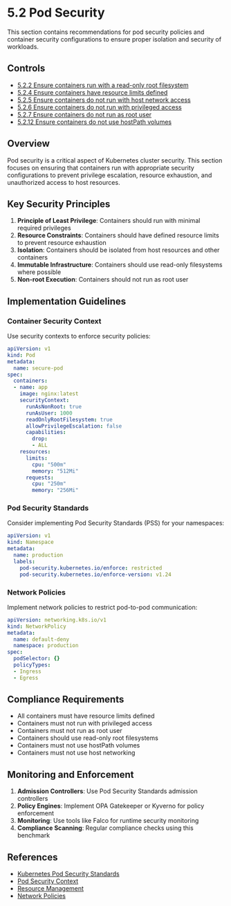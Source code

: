 # 5.2 Pod Security

This section contains recommendations for pod security policies and container security configurations to ensure proper isolation and security of workloads.

## Controls

- [5.2.2 Ensure containers run with a read-only root filesystem](./cis_v170_5_2_2.md)
- [5.2.4 Ensure containers have resource limits defined](./cis_v170_5_2_4.md)
- [5.2.5 Ensure containers do not run with host network access](./cis_v170_5_2_5.md)
- [5.2.6 Ensure containers do not run with privileged access](./cis_v170_5_2_6.md)
- [5.2.7 Ensure containers do not run as root user](./cis_v170_5_2_7.md)
- [5.2.12 Ensure containers do not use hostPath volumes](./cis_v170_5_2_12.md)

## Overview

Pod security is a critical aspect of Kubernetes cluster security. This section focuses on ensuring that containers run with appropriate security configurations to prevent privilege escalation, resource exhaustion, and unauthorized access to host resources.

## Key Security Principles

1. **Principle of Least Privilege**: Containers should run with minimal required privileges
2. **Resource Constraints**: Containers should have defined resource limits to prevent resource exhaustion
3. **Isolation**: Containers should be isolated from host resources and other containers
4. **Immutable Infrastructure**: Containers should use read-only filesystems where possible
5. **Non-root Execution**: Containers should not run as root user

## Implementation Guidelines

### Container Security Context

Use security contexts to enforce security policies:

```yaml
apiVersion: v1
kind: Pod
metadata:
  name: secure-pod
spec:
  containers:
  - name: app
    image: nginx:latest
    securityContext:
      runAsNonRoot: true
      runAsUser: 1000
      readOnlyRootFilesystem: true
      allowPrivilegeEscalation: false
      capabilities:
        drop:
        - ALL
    resources:
      limits:
        cpu: "500m"
        memory: "512Mi"
      requests:
        cpu: "250m"
        memory: "256Mi"
```

### Pod Security Standards

Consider implementing Pod Security Standards (PSS) for your namespaces:

```yaml
apiVersion: v1
kind: Namespace
metadata:
  name: production
  labels:
    pod-security.kubernetes.io/enforce: restricted
    pod-security.kubernetes.io/enforce-version: v1.24
```

### Network Policies

Implement network policies to restrict pod-to-pod communication:

```yaml
apiVersion: networking.k8s.io/v1
kind: NetworkPolicy
metadata:
  name: default-deny
  namespace: production
spec:
  podSelector: {}
  policyTypes:
  - Ingress
  - Egress
```

## Compliance Requirements

- All containers must have resource limits defined
- Containers must not run with privileged access
- Containers must not run as root user
- Containers should use read-only root filesystems
- Containers must not use hostPath volumes
- Containers must not use host networking

## Monitoring and Enforcement

1. **Admission Controllers**: Use Pod Security Standards admission controllers
2. **Policy Engines**: Implement OPA Gatekeeper or Kyverno for policy enforcement
3. **Monitoring**: Use tools like Falco for runtime security monitoring
4. **Compliance Scanning**: Regular compliance checks using this benchmark

## References

- [Kubernetes Pod Security Standards](https://kubernetes.io/docs/concepts/security/pod-security-standards/)
- [Pod Security Context](https://kubernetes.io/docs/tasks/configure-pod-container/security-context/)
- [Resource Management](https://kubernetes.io/docs/concepts/configuration/manage-resources-containers/)
- [Network Policies](https://kubernetes.io/docs/concepts/services-networking/network-policies/) 
